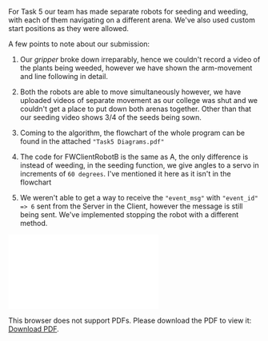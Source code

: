 For Task 5 our team has made separate robots for seeding and weeding, with each of them navigating on a different arena. We've also used custom start positions as they were allowed.

A few points to note about our submission:

1. Our _gripper_ broke down irreparably, hence we couldn't record a video of the plants being weeded, however we have shown the arm-movement and line following in detail.

2. Both the robots are able to move simultaneously however, we have uploaded videos of separate movement as our college was shut and we couldn't get a place to put down both arenas together. Other than that our seeding video shows 3/4 of the seeds being sown.

3. Coming to the algorithm, the flowchart of the whole program can be found in the attached `"Task5 Diagrams.pdf"`

4. The code for FWClientRobotB is the same as A, the only difference is instead of weeding, in the seeding function, we give angles to a servo in increments of `60 degrees`. I've mentioned it here as it isn't in the flowchart

5. We weren't able to get a way to receive the `"event_msg"` with `"event_id" => 6` sent from the Server in the Client, however the message is still being sent. We've implemented stopping the robot with a different method.

<object data="Task5_Diagrams.pdf" type="application/pdf" >
    <embed src="Task5_Diagrams.pdf">
        <p>This browser does not support PDFs. Please download the PDF to view it: <a href="Task5_Diagrams.pdf">Download PDF</a>.</p>
    </embed>
</object>
